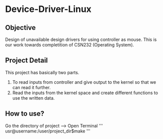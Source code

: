 # Device-Driver-Linux
## Objective
Design of unavailable design drivers for using controller as mouse. This is our work towards completition of CSN232 (Operating System).

## Project Detail
This project has basically two parts.
1. To read inputs from controller and give output to the kernel so that we can read it further.
2. Read the inputs from the kernel space and create different functions to use the written data.

## How to use?
Go the directory of project --> Open Terminal
'''
usr@username:/user/project_dir$make
'''

